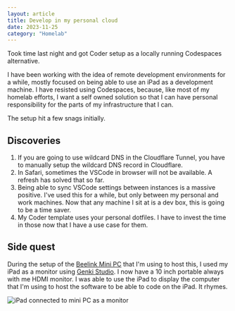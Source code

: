 ```yaml
---
layout: article
title: Develop in my personal cloud
date: 2023-11-25
category: "Homelab"
---
```


Took time last night and got Coder setup as a locally running Codespaces alternative.

<!-- excerpt -->

I have been working with the idea of remote development environments for a while, mostly focused on being able to use an iPad as a development machine. I have resisted using Codespaces, because, like most of my homelab efforts, I want a self owned solution so that I can have personal responsibility for the parts of my infrastructure that I can.

The setup hit a few snags initially.

## Discoveries

1. If you are going to use wildcard DNS in the Cloudflare Tunnel, you have to manually setup the wildcard DNS record in Cloudflare. 
2. In Safari, sometimes the VSCode in browser will not be available. A refresh has solved that so far.
3. Being able to sync VSCode settings between instances is a massive positive. I've used this for a while, but only between my personal and work machines. Now that any machine I sit at is a dev box, this is going to be a time saver.
4. My Coder template uses your personal dotfiles. I have to invest the time in those now that I have a use case for them.

## Side quest

During the setup of the [Beelink Mini PC](https://www.amazon.com/gp/product/B08XBVXNFP/ref=ppx_yo_dt_b_search_asin_title?ie=UTF8&psc=1) that I'm using to host this, I used my iPad as a monitor using [Genki Studio](https://apps.apple.com/us/app/genki-studio/id6466343285). I now have a 10 inch portable always with me HDMI monitor. I was able to use the iPad to display the computer that I'm using to host the software to be able to code on the iPad. It rhymes.

![iPad connected to mini PC as a monitor](https://msb.fyi/assets/images/ipad-monitor.jpg "iPad as mini PC monitor")
